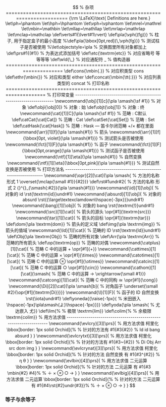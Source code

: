 $$
% 杂项 ========================================================================
{\rm \LaTeX}\text{ Definitions are here.}
\let\ph=\phantom
\let\hph=\hphantom
\let\vph=\vphantom
\let\mrel=\mathrel
\let\mbin=\mathbin
\let\mllap=\mathllap
\let\mrlap=\mathrlap
\let\mclap=\mathclap
\def\verts#1{\lvert#1\rvert}
\def\pla{\vph{(fg)}}                            % 柱子, 用于指定盒子的最小高度
%\def\pla{\bbox[0pt,red]{\,\vph{fg}}}            % 测试柱子是否被使用
%\let\objectstyle=\pla                           % 交换图里所有对象都加上
\def\prs#1{(#1)}                                % 为表达式添加括号
\def\etc{\textrm{etc}}                          % 对应省略号 等等等等
\def\wld{\_}                                    % 对应通配符 _
% 值构造器 ====================================================================
\def\cons{\mbin{.}}                             % 对应积类型 cons
\def\ethr{\mbin{}}                              % 对应和类型 either
\def\concat{\mbin{\tt{:}}}                      % 对应列表类型的 concat
% 打印名称 ====================================================================
% 打印常变量 -------------------------------------------------------------------
\newcommand{\obj}[1][c]{\pla \smash{\sf #1}}    % 对象
\def\obji{\obj[0]}                              % 对象 : 始
\def\objt{\obj[1]}                              % 对象 : 终
\newcommand{\cat}[1][C]{\pla \smash{\sf #1}}    % 范畴 : C默认
\def\catCat{\cat[Cat]}                          % 范畴 : Cat
\def\catSet{\cat[Set]}                          % 范畴 : Set
\def\catHask{\cat[Hask]}                        % 范畴 : Hask — 笛卡尔闭范畴 +/× 都在里面
\newcommand{\arr}[1][f]{\pla \smash{#1}}        % 箭头
\newcommand{\arr}[1][f]{\bbox[0pt, violet]{\pla \smash{#1}}} % 测试箭头是否被使用
\newcommand{\fct}[1][F]{\pla \smash{#1}}        % 函子
\newcommand{\fct}[1][F]{\bbox[0pt,orange]{\pla \smash{#1}}}  % 测试函子是否被使用
\newcommand{\ntf}[1][\eta]{\pla \smash{#1}}     % 自然变换
\newcommand{\ntf}[1][\eta]{\bbox[0pt,pink]{\pla \smash{#1}}} % 测试自然变换是否被使用
% 打印方法名 ------------------------------------------------------------------
\newcommand{\opr}[2][\cat]{\pla \smash{         % 方法的名称 形式 1
  \overset{\mclap{\small #1}}{#2}}}
\def\rst#1undr#2{                               % 方法的名称 形式 2
  {}^{}_{\smash{:#2}}{\pla \smash{#1}}}       
\newcommand{\id}[1][\obj]{                      % 对象的 id
  \rst{\textrm{id}}undr#1}
\newcommand{\absurd}[1][\obj]{                  % 对象的 absurd
  \rst{{\large\textexclamdown\hspace{-3px}}}undr#1}
\newcommand{\bang}[1][\obj]{                    % 对象的 bang
  \rst{\textrm{!}}undr#1}
\newcommand{\src}[1][\cat]{                     % 箭头的源头
  \opr[#1]{\textrm{src}}}
\newcommand{\tar}[1][\cat]{                     % 箭头的目标
  \opr[#1]{\textrm{tar}}}
\def\dom{\pla \textrm{dom}}                     % 箭头的定义域
\def\img{\pla \textrm{img}}                     % 箭头的值域
\newcommand{\Id}[1][\cat]{                      % 范畴的 ID
  \rst{\textrm{Id}}undr#1}
\def\Obj{\pla \textrm{Obj}}                     % 范畴的所有对象
\def\Arr{\pla \textrm{Arr}}                     % 范畴的所有箭头
\def\op{\textrm{op}}                            % 范畴的对偶
\newcommand{\catplus}[1][\cat]{                 % 范畴 C 中的运算 + 
  \opr[#1]{+}}
\newcommand{\cattimes}[1][\cat]{                % 范畴 C 中的运算 ×
  \opr[#1]{\times}}
\newcommand{\catotimes}[1][\cat]{               % 范畴 C 中的运算 ⊗
  \opr[#1]{\otimes}}
\newcommand{\catcirc}[1][\cat]{                 % 范畴 C 中的运算 ○
  \opr[#1]{\circ}}
\newcommand{\cathom}[1][\cat]{\smash{           % 范畴 C 中的运算 →
  \xrightarrow{\small #1}}}
\newcommand{\catcong}[1][\cat]{                 % 范畴 C 中的同构 ≅
  \opr[#1]{\cong}}
\newcommand{\Di}[2][\cat]{\pla \smash[b]{       % 对角函子
  \underset{\small #2}{\opr[#1]{\textrm{Di}}}}}
\newcommand{\I}[1][F]{                          % 函子的 ID 自然变换
  \rst{\iota}undr#1}
\def\yoneda{{\raise{-1px}{                      % 米田嵌入
  \hspace{-1px}\pla\smash{よ}\hspace{-1px}}}}
\def\yoda{\pla \smash{                          % 尤达嵌入
  尤}}
\def\lim{%                                      % 极限
  \textrm{lim}}
\def\colim{%                                    % 余极限
  \textrm{colim}}                      
% 用方法求值 -------------------------------------------------------------------
\newcommand{\evlcry}[3][\prs]{                  % 用方法求值 柯里化
  \bbox[border: 1px solid Orchid]{%              % 针对的方法有
    #1{#3{#2}}                                    % Id id bang absurd
  }
} 
\newcommand{\evlcrytxt}[3][\prs]{               % 用方法求值 柯里化
  \bbox[border: 1px solid Orchid]{%              % 针对的方法有 
	  #1{#3~{#2}}                                 % Di Obj Arr src dom img
  }
}	                                              
\newcommand{\evlcrynat}[3][\prs]{               % 用方法求值 柯里化
  \bbox[border: 1px solid Orchid]{%              % 针对的方法 自然变换 有 
    #1{#3^{#2}}                                   % η θ
  }
}
\newcommand{\evlbin}[4][\prs]{                  % 用方法求值 二元运算
  \bbox[border: 1px solid Orchid]{%              % 针对的方法 二元运算 有
    #1{#3 \mbin{#2} #4}%                          % ＋ × ⊗ ○ →
  }
}
\newcommand{\evlbig}[4][\prs]{                  % 用方法求值 二元运算
  \bbox[border: 1px solid Orchid]{%              % 针对的方法 二元运算 有
    #1{#4\rst{#2}undr{#3}}%                       % ＋ × ⊗ ○ →
  }
}
$$

### 等子与余等子

